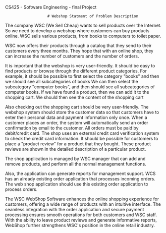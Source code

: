 CS425 - Software Engineering - final Project 
                       
                       # Webshop Statment of Problem Description
                       
The company WSC (We Sell Cheap) wants to sell products over the Internet. So we need to develop a
webshop where customers can buy products online. WSC sells various products, from books to
computers to toilet paper.

WSC now offers their products through a catalog that they send to their customers every three
months. They hope that with an online shop, they can increase the number of customers and the
number of orders.

It is important that the webshop is very user-friendly. It should be easy to find products or browse
through the different product categories. For example, it should be possible to first select the
category "books" and then we should see all subcategories of books We can then select the
subcategory "computer books", and then should see all subcategories of computer books. If we have
found a product, then we can add it to the shopping cart. We should then see the content of the
shopping cart

Also checking out the shopping cart should be very user-friendly. The webshop system should store
the customer data so that customers have to enter their personal data and payment information
only once. When a customer places an order, the system will automatically send an order
confirmation by email to the customer. All orders must be paid by debit/credit card. The shop uses an
external credit card verification system to check the credit card information.
It should be possible for customers to place a "product review" for a product that they bought.
These product reviews are shown in the detailed description of a particular product.

The shop application is managed by WSC manager that can add and remove products, and perform all
the normal management functions.

Also, the application can generate reports for management support.
WCS has an already existing order application that processes incoming orders. The web shop
application should use this existing order application to process orders. 

The WSC WebShop Software enhances the online shopping experience for customers, offering a wide range 
of products with an intuitive interface. The seamless integration with the order application and secure 
payment processing ensures smooth operations for both customers and WSC staff. With the ability to leave 
product reviews and generate informative reports, WebShop further strengthens WSC's position in the 
online retail industry.


